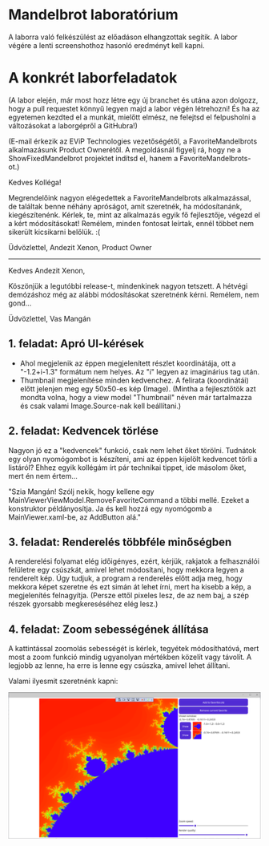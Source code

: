 # Mandelbrot laboratórium

A laborra való felkészülést az előadáson elhangzottak segítik. A labor végére a lenti screenshothoz hasonló eredményt kell kapni.

# A konkrét laborfeladatok

(A labor elején, már most hozz létre egy új branchet és utána azon dolgozz, hogy a pull requestet könnyű legyen majd a labor végén létrehozni! És ha az egyetemen kezdted el a munkát, mielőtt elmész, ne felejtsd el felpusholni a változásokat a laborgépről a GitHubra!)

(E-mail érkezik az EViP Technologies vezetőségétől, a FavoriteMandelbrots alkalmazásunk Product Ownerétől. A megoldásnál figyelj rá, hogy ne a ShowFixedMandelbrot projektet indítsd el, hanem a FavoriteMandelbrots-ot.)

Kedves Kolléga!

Megrendelőink nagyon elégedettek a FavoriteMandelbrots alkalmazással, de találtak benne néhány apróságot, amit szeretnék, ha módosítanánk, kiegészítenénk.
Kérlek, te, mint az alkalmazás egyik fő fejlesztője, végezd el a kért módosításokat! Remélem, minden fontosat leírtak, ennél többet nem sikerült kicsikarni belőlük. :(

Üdvözlettel,
Andezit Xenon,
Product Owner

----------

Kedves Andezit Xenon,

Köszönjük a legutóbbi release-t, mindenkinek nagyon tetszett. A hétvégi demózáshoz még az alábbi módosításokat szeretnénk kérni. Remélem, nem gond...

Üdvözlettel,
Vas Mangán

## 1. feladat: Apró UI-kérések

- Ahol megjelenik az éppen megjelenített részlet koordinátája, ott a "-1.2+i-1.3" formátum nem helyes. Az "i" legyen az imaginárius tag után.
- Thumbnail megjelenítése minden kedvenchez. A felirata (koordinátái) előtt jelenjen meg egy 50x50-es kép (Image). (Mintha a fejlesztőtök azt mondta volna, hogy a view model "Thumbnail" néven már tartalmazza és csak valami Image.Source-nak kell beállítani.)

## 2. feladat: Kedvencek törlése

Nagyon jó ez a "kedvencek" funkció, csak nem lehet őket törölni. Tudnátok egy olyan nyomógombot is készíteni, ami az éppen kijelölt kedvencet törli a listáról? Ehhez egyik kollégám írt pár technikai tippet, ide másolom őket, mert én nem értem...

"Szia Mangán! Szólj nekik, hogy kellene egy MainViewerViewModel.RemoveFavoriteCommand a többi mellé. Ezeket a konstruktor példányosítja. Ja és kell hozzá egy nyomógomb a MainViewer.xaml-be, az AddButton alá."

## 3. feladat: Renderelés többféle minőségben


A renderelési folyamat elég időigényes, ezért, kérjük, rakjatok a felhasználói felületre egy csúszkát, amivel lehet módosítani, hogy mekkora legyen a renderelt kép. Úgy tudjuk, a program a renderelés előtt adja meg, hogy mekkora képet szeretne és ezt simán át lehet írni, mert ha kisebb a kép, a megjelenítés felnagyítja. (Persze ettől pixeles lesz, de az nem baj, a szép részek gyorsabb megkereséséhez elég lesz.)

## 4. feladat: Zoom sebességének állítása

A kattintással zoomolás sebességét is kérlek, tegyétek módosíthatóvá, mert most a zoom funkció mindig ugyanolyan mértékben közelít vagy távolít. A legjobb az lenne, ha erre is lenne egy csúszka, amivel lehet állítani.

Valami ilyesmit szeretnénk kapni:

![](docs/SampleSolution.png)
